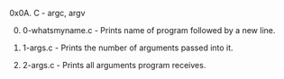 0x0A. C - argc, argv

0. 0-whatsmyname.c - Prints name of program followed by a new line.

1. 1-args.c - Prints the number of arguments passed into it.

2. 2-args.c - Prints all arguments program receives.